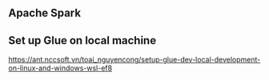 
## Apache Spark



## Set up Glue on local machine

https://ant.nccsoft.vn/toai_nguyencong/setup-glue-dev-local-development-on-linux-and-windows-wsl-ef8

